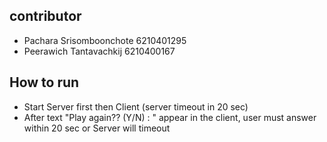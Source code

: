 ## contributor
- Pachara Srisomboonchote 6210401295
- Peerawich Tantavachkij 6210400167

## How to run
- Start Server first then Client (server timeout in 20 sec)
- After text "Play again?? (Y/N) : " appear in the client, user must answer within 20 sec or Server will timeout
